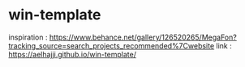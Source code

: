 # win-template
inspiration :  https://www.behance.net/gallery/126520265/MegaFon?tracking_source=search_projects_recommended%7Cwebsite
link : https://aelhajji.github.io/win-template/
